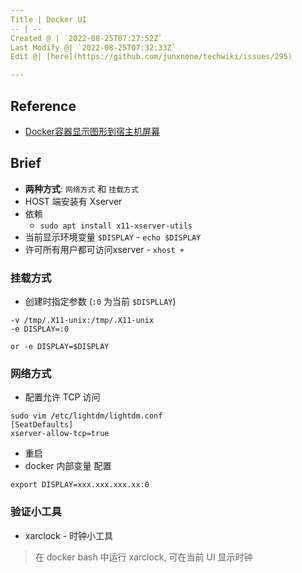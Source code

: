 ```yaml
---
Title | Docker UI
-- | --
Created @ | `2022-08-25T07:27:52Z`
Last Modify @| `2022-08-25T07:32:33Z`
Edit @| [here](https://github.com/junxnone/techwiki/issues/295)

---
```

## Reference
- [Docker容器显示图形到宿主机屏幕](https://blog.csdn.net/Frank_Abagnale/article/details/80243939)

## Brief
- **两种方式**: `网络方式` 和 `挂载方式`
- HOST 端安装有 Xserver
- 依赖
  - `sudo apt install x11-xserver-utils`
- 当前显示环境变量 `$DISPLAY`  - `echo $DISPLAY`
- 许可所有用户都可访问xserver - `xhost +`

### 挂载方式

- 创建时指定参数  (`:0` 为当前 `$DISPLLAY`)

```
-v /tmp/.X11-unix:/tmp/.X11-unix
-e DISPLAY=:0 

or -e DISPLAY=$DISPLAY
```


### 网络方式

- 配置允许 TCP 访问

```
sudo vim /etc/lightdm/lightdm.conf
[SeatDefaults]
xserver-allow-tcp=true
```

- 重启
- docker 内部变量 配置

```
export DISPLAY=xxx.xxx.xxx.xx:0
```

### 验证小工具

- xarclock - 时钟小工具

> 在 docker bash 中运行 xarclock, 可在当前 UI 显示时钟




